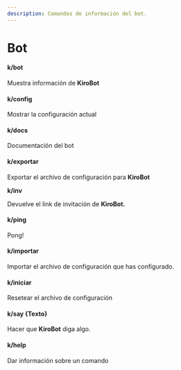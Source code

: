 ```yaml
---
description: Comandos de información del bot.
---
```


# Bot

#### k/bot

Muestra información de **KiroBot**

#### k/config

Mostrar la configuración actual

#### k/docs

Documentación del bot

#### k/exportar

Exportar el archivo de configuración para **KiroBot**

**k/inv**

Devuelve el link de invitación de **KiroBot.**

#### k/ping

Pong!

#### k/importar

Importar el archivo de configuración que has configurado.

#### k/iniciar

Resetear el archivo de configuración

#### k/say {Texto}

Hacer que **KiroBot** diga algo.

#### k/help

Dar información sobre un comando

